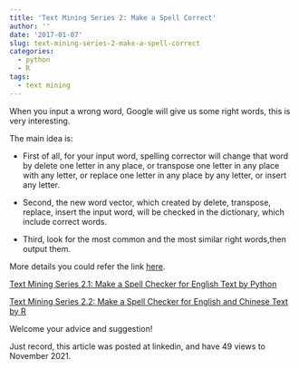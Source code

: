 ```yaml
---
title: 'Text Mining Series 2: Make a Spell Correct'
author: ''
date: '2017-01-07'
slug: text-mining-series-2-make-a-spell-correct
categories:
  - python
  - R
tags:
  - text mining
---
```


When you input a wrong word, Google will give us some right words, this is very interesting.

The main idea is:

+ First of all, for your input word, spelling corrector will change that word by delete one letter in any place, or transpose one letter in any place with any letter, or replace one letter in any place by any letter, or insert any letter.

+ Second, the new word vector, which created by delete, transpose, replace, insert the input word, will be checked in the dictionary, which include correct words.

+ Third, look for the most common and the most similar right words,then output them.

More details you could refer the link [here](http://norvig.com/spell-correct.html).

[Text Mining Series 2.1: Make a Spell Checker for English Text by Python](https://nbviewer.org/github/yishi/Text-Mining-Series/blob/master/Text_mining_series_2.ipynb)

[Text Mining Series 2.2: Make a Spell Checker for English and Chinese Text by R](https://github.com/yishi/my_R_code/blob/master/spell%20checker%20for%20English%20and%20Chinese%20Text)

Welcome your advice and suggestion!

Just record, this article was posted at linkedin, and have 49 views to November 2021.
